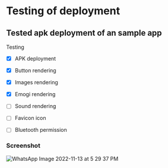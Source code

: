 # Testing of deployment

## Tested apk deployment of an sample app

Testing
- [x] APK deployment
- [x] Button rendering
- [x] Images rendering
- [x] Emogi rendering
- [ ] Sound rendering
- [ ] Favicon icon
- [ ] Bluetooth permission


### Screenshot
![WhatsApp Image 2022-11-13 at 5 29 37 PM](https://user-images.githubusercontent.com/83284294/201521172-b2a27252-4ec0-4ed9-9097-c6f3ecdf112a.jpeg)
